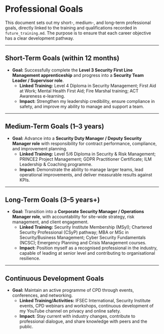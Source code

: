 # Professional Goals

This document sets out my short-, medium-, and long-term professional goals, directly linked to the training and qualifications recorded in `future_training.md`. The purpose is to ensure that each career objective has a clear development pathway.

---

## Short-Term Goals (within 12 months)

- **Goal:** Successfully complete the **Level 3 Security First Line Management apprenticeship** and progress into a **Security Team Leader / Supervisor role**.  
  - **Linked Training:** Level 4 Diploma in Security Management; First Aid at Work; Mental Health First Aid; Fire Marshal training; ACT Awareness e-learning.  
  - **Impact:** Strengthen my leadership credibility, ensure compliance in safety, and improve my ability to manage and support a team.  

---

## Medium-Term Goals (1–3 years)

- **Goal:** Advance into a **Security Duty Manager / Deputy Security Manager role** with responsibility for contract performance, compliance, and improvement planning.  
  - **Linked Training:** Level 5/6 Diploma in Security & Risk Management; PRINCE2 Project Management; GDPR Practitioner Certificate; ILM Leadership & Coaching programme.  
  - **Impact:** Demonstrate the ability to manage larger teams, lead operational improvements, and deliver measurable results against KPIs.  

---

## Long-Term Goals (3–5 years+)

- **Goal:** Transition into a **Corporate Security Manager / Operations Manager role**, with accountability for site-wide strategy, risk management, and client engagement.  
  - **Linked Training:** Security Institute Membership (MSyI); Chartered Security Professional (CSyP) pathway; MBA or MSc in Security/Business Management; Cyber Security Fundamentals (NCSC); Emergency Planning and Crisis Management courses.  
  - **Impact:** Position myself as a recognised professional in the industry, capable of leading at senior level and contributing to organisational resilience.  

---

## Continuous Development Goals

- **Goal:** Maintain an active programme of CPD through events, conferences, and networking.  
  - **Linked Training/Activities:** IFSEC International, Security Institute events, CPD webinars and workshops, continuous development of my YouTube channel on privacy and online safety.  
  - **Impact:** Stay current with industry changes, contribute to professional dialogue, and share knowledge with peers and the public.
